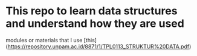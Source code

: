 # This repo to learn data structures and understand how they are used

modules or materials that I use [this] (https://repository.unpam.ac.id/8871/1/TPL0113_STRUKTUR%20DATA.pdf)